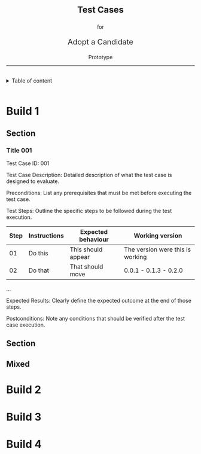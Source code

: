 
<p style="text-align: center; font-size: 23px; font-weight: bold"> Test Cases </p>
<p style="text-align: center;"> for </p>
<p style="text-align: center; font-size: 20px"> Adopt a Candidate</p>
<p style="text-align: center;">Prototype</p>

<hr>

<br>

<details>
    <summary>Table of content</summary>

- [Build 1](#build-1)
  - [Section](#section)
    - [Title 001](#title-001)
  - [Section](#section-1)
  - [Mixed](#mixed)
- [Build 2](#build-2)
- [Build 3](#build-3)
- [Build 4](#build-4)

</details>

<br> 

# Build 1

## Section 

### Title 001

Test Case ID: 001

Test Case Description: Detailed description of what the test case is designed to evaluate.

Preconditions: List any prerequisites that must be met before executing the test case.

Test Steps: Outline the specific steps to be followed during the test execution.

|Step|Instructions|Expected behaviour|Working version|
|---|---|---|---|
|01 |Do this |This should appear|The version were this is working|
|02 |Do that |That should move  | 0.0.1 - 0.1.3 - 0.2.0|
...

Expected Results: Clearly define the expected outcome at the end of those steps.

Postconditions: Note any conditions that should be verified after the test case execution.

## Section

## Mixed

# Build 2

# Build 3

# Build 4
